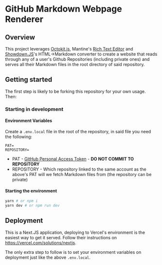 # GitHub Markdown Webpage Renderer

## Overview

This project leverages [Octokit.js](https://github.com/octokit/octokit.js/), Mantine's [Rich Text Editor](https://mantine.dev/others/rte/) and [Showdown.JS](https://github.com/showdownjs/showdown)'s HTML→Markdown converter to create a website that reads through any of a user's Github Repositories (including private ones) and serves all their Markdown files in the root directory of said repository.

## Getting started

The first step is likely to be forking this repository for your own usage. Then:

### Starting in development

#### Environment Variables

Create a `.env.local` file in the root of the repository, in said file you need the following:

```env
PAT=
REPOSITORY=
```

- PAT - [GitHub Personal Access Token](https://docs.github.com/en/authentication/keeping-your-account-and-data-secure/creating-a-personal-access-token) - **DO NOT COMMIT TO REPOSITORY**
- REPOSITORY - Which repository linked to the same account as the above's PAT will we fetch Markdown files from (the repository can be private)

#### Starting the environment

```bash
yarn # or npm i
yarn dev # or npm run dev
```

## Deployment

This is a Next.JS application, deploying to Vercel's environment is the easiest way to get it served. Follow their instructions on https://vercel.com/solutions/nextjs.

The only extra step to follow is to set your environment variables on deployment just like the above `.env.local`.
